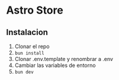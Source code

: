 # Astro Store

## Instalacion

1. Clonar el repo
2. `bun install`
3. Clonar .env.template y renombrar a .env
4. Cambiar las variables de entorno
5. `bun dev`
